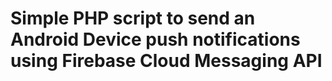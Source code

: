 # Simple PHP script to send an Android Device push notifications using Firebase Cloud Messaging API
